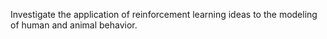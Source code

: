 

Investigate the application of reinforcement learning ideas to the
modeling of human and animal behavior.
